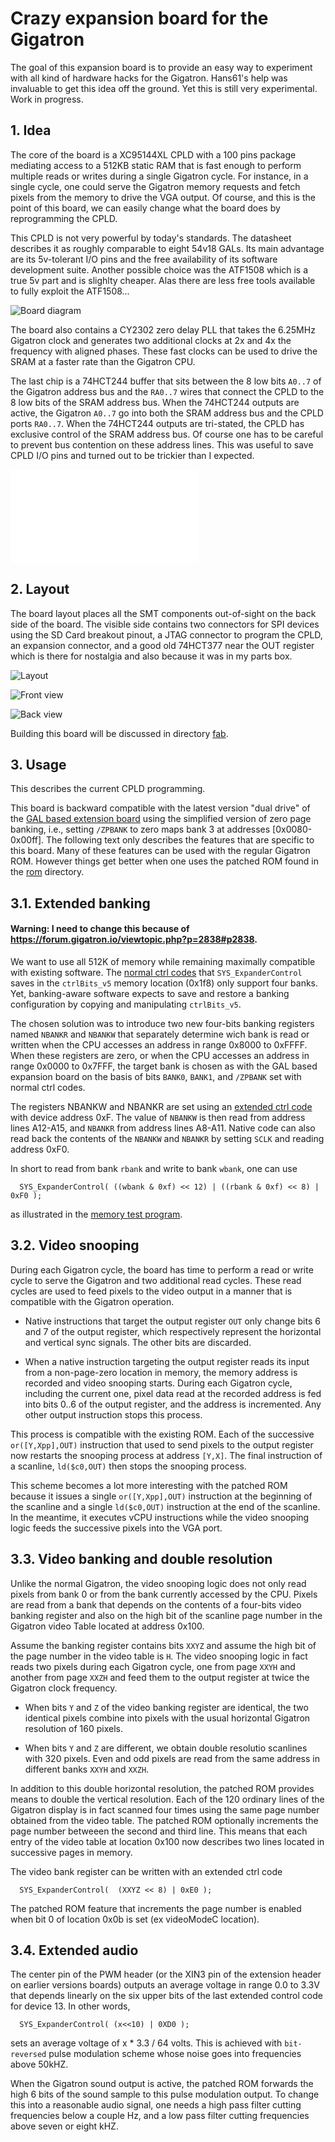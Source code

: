 # Crazy expansion board for the Gigatron

The goal of this expansion board is to provide an easy way to
experiment with all kind of hardware hacks for the Gigatron.
Hans61's help was invaluable to get this idea off the ground.
Yet this is still very experimental. Work in progress.

## 1. Idea

The core of the board is a XC95144XL CPLD with a 100 pins package
mediating access to a 512KB static RAM that is fast enough to perform
multiple reads or writes during a single Gigatron cycle. For instance,
in a single cycle, one could serve the Gigatron memory requests and
fetch pixels from the memory to drive the VGA output. Of course, and
this is the point of this board, we can easily change what the board
does by reprogramming the CPLD.

This CPLD is not very powerful by today's standards. The datasheet
describes it as roughly comparable to eight 54v18 GALs. Its main
advantage are its 5v-tolerant I/O pins and the free availability of
its software development suite. Another possible choice was the
ATF1508 which is a true 5v part and is slighlty cheaper. Alas there
are less free tools available to fully exploit the ATF1508...

![Board diagram](images/diag.png)

The board also contains a CY2302 zero delay PLL that takes the 6.25MHz
Gigatron clock and generates two additional clocks at 2x and 4x the
frequency with aligned phases. These fast clocks can be used to drive
the SRAM at a faster rate than the Gigatron CPU.

The last chip is a 74HCT244 buffer that sits between the 8 low bits
`A0..7` of the Gigatron address bus and the `RA0..7` wires that
connect the CPLD to the 8 low bits of the SRAM address bus. When the
74HCT244 outputs are active, the Gigatron `A0..7` go into both the
SRAM address bus and the CPLD ports `RA0..7`. When the 74HCT244
outputs are tri-stated, the CPLD has exclusive control of the SRAM
address bus. Of course one has to be careful to prevent bus contention
on these address lines.  This was useful to save CPLD I/O pins and
turned out to be trickier than I expected.

![Schematics](Schematics.pdf)

## 2. Layout

The board layout places all the SMT components out-of-sight on the
back side of the board. The visible side contains two connectors for
SPI devices using the SD Card breakout pinout, a JTAG connector to
program the CPLD, an expansion connector, and a good old 74HCT377 near
the OUT register which is there for nostalgia and also because it was
in my parts box.

![Layout](images/layout.png)

![Front view](images/front.jpg)

![Back view](images/back.jpg)

Building this board will be discussed in directory [fab](./fab).


## 3. Usage

This describes the current CPLD programming.

This board is backward compatible with the latest version "dual drive"
of the [GAL based extension board](../extension-retro) using
the simplified version of zero page banking, i.e., setting
`/ZPBANK` to zero maps bank 3 at addresses [0x0080-0x00ff].
The following text only describes the features that are specific to
this board.  Many of these features can be used with the regular
Gigatron ROM.  However things get better when one uses the patched ROM
found in the [rom](./rom) directory.


## 3.1. Extended banking

#### Warning: I need to change this because of https://forum.gigatron.io/viewtopic.php?p=2838#p2838.

We want to use all 512K of memory while remaining maximally compatible
with existing software. The [normal ctrl
codes](https://forum.gigatron.io/viewtopic.php?f=4&t=331) that
`SYS_ExpanderControl` saves in the `ctrlBits_v5` memory location
(0x1f8) only support four banks. Yet, banking-aware software expects
to save and restore a banking configuration by copying and
manipulating `ctrlBits_v5`.

The chosen solution was to introduce two new four-bits banking
registers named `NBANKR` and `NBANKW` that separately determine wich
bank is read or written when the CPU accesses an address in range
0x8000 to 0xFFFF. When these registers are zero, or when the CPU
accesses an address in range 0x0000 to 0x7FFF, the target bank is
chosen as with the GAL based expansion board on the basis of 
bits `BANK0`, `BANK1`, and `/ZPBANK` set with normal ctrl codes.

The registers NBANKW and NBANKR are set using an [extended ctrl
code](https://forum.gigatron.io/viewtopic.php?f=4&t=331) with device
address 0xF. The value of `NBANKW` is then read from address lines
A12-A15, and `NBANKR` from address lines A8-A11. Native code can also
read back the contents of the `NBANKW` and `NBANKR` by setting `SCLK`
and reading address 0xF0.

In short to read from bank `rbank` and write to bank `wbank`, one can use
```
  SYS_ExpanderControl( ((wbank & 0xf) << 12) | ((rbank & 0xf) << 8) | 0xF0 );
```
as illustrated in the [memory test program](progs/memtest).

## 3.2. Video snooping

During each Gigatron cycle, the board has time to perform a read or write cycle
to serve the Gigatron and two additional read cycles. These read cycles
are used to feed pixels to the video output in a manner that is compatible
with the Gigatron operation.

* Native instructions that target the output register `OUT` only change
  bits 6 and 7 of the output register, which respectively represent the
  horizontal and vertical sync signals. The other bits are discarded. 
  
* When a native instruction targeting the output register reads its 
  input from a non-page-zero location in memory, the memory 
  address is recorded and video snooping starts. During each Gigatron cycle,
  including the current one, pixel data read at the recorded address is 
  fed into bits 0..6 of the output register, and the address is incremented.
  Any other output instruction stops this process. 
    
This process is compatible with the existing ROM. Each of the
successive `or([Y,Xpp],OUT)` instruction that used to send
pixels to the output register now restarts the snooping process
at address `[Y,X]`. The final instruction of a scanline, `ld($c0,OUT)`
then stops the snooping process. 

This scheme becomes a lot more interesting with the patched ROM
because it issues a single `or([Y,Xpp],OUT)` instruction at the
beginning of the scanline and a single `ld($c0,OUT)` instruction at
the end of the scanline. In the meantime, it executes vCPU
instructions while the video snooping logic feeds the successive
pixels into the VGA port.


## 3.3. Video banking and double resolution

Unlike the normal Gigatron, the video snooping logic does not only 
read pixels from bank 0 or from the bank currently accessed by the CPU.
Pixels are read from a bank that depends on the contents of a four-bits
video banking register and also on the high bit of the scanline page number
in the Gigatron video Table located at address 0x100.

Assume the banking register contains bits `XXYZ` and assume the high
bit of the page number in the video table is `H`.  The video snooping logic
in fact reads two pixels during each Gigatron cycle, one from page `XXYH` 
and another from page `XXZH` and feed them to the output register
at twice the Gigatron clock frequency.

* When bits `Y` and `Z` of the video banking register are identical, 
  the two identical pixels combine into pixels with the usual horizontal
  Gigatron resolution of 160 pixels.
  
* When bits `Y` and `Z` are different, we obtain double resolutio
  scanlines with 320 pixels. Even and odd pixels are read from
  the same address in different banks `XXYH` and `XXZH`.

In addition to this double horizontal resolution, the patched ROM
provides means to double the vertical resolution. Each of the 120 
ordinary lines of the Gigatron display is in fact scanned four times
using the same page number obtained from the video table. The 
patched ROM optionally increments the page number 
betweeen the second and third line. This means that each
entry of the video table at location 0x100 now describes 
two lines located in successive pages in memory.

The video bank register can be written with an extended ctrl code
```
  SYS_ExpanderControl(  (XXYZ << 8) | 0xE0 );
```
The patched ROM feature that increments the page number is 
enabled when bit 0 of location 0x0b is set (ex videoModeC location).


## 3.4. Extended audio

The center pin of the PWM header (or the XIN3 pin of the extension
header on earlier versions boards) outputs an average voltage in range
0.0 to 3.3V that depends linearly on the six upper bits of the last
extended control code for device 13.  In other words,
```
  SYS_ExpanderControl( (x<<10) | 0XD0 );
```
sets an average voltage of x * 3.3 / 64 volts. This is achieved with
``bit-reversed`` pulse modulation scheme whose noise goes into 
frequencies above 50kHZ.

When the Gigatron sound output is active, the patched ROM forwards 
the high 6 bits of the sound sample to this pulse modulation output.
To change this into a reasonable audio signal, one needs a high pass
filter cutting frequencies below a couple Hz, and a low pass filter
cutting frequencies above seven or eight kHZ.

